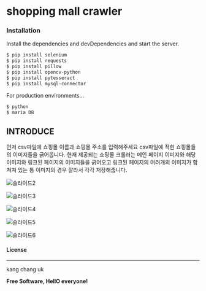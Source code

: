 # shopping mall crawler   



### Installation

Install the dependencies and devDependencies and start the server.

```sh
$ pip install selenium
$ pip install requests
$ pip install pillow
$ pip install opencv-python
$ pip install pytesseract
$ pip install mysql-connector
```

For production environments...

```sh
$ python
$ maria DB
```

## INTRODUCE

먼저 csv파일에 쇼핑몰 이름과 쇼핑몰 주소를 입력해주세요 csv파일에 적힌 쇼핑몰들의 이미지들을 긁어옵니다.
현재 제공되는 쇼핑몰 크롤러는 메인 페이지 이미지와 해당 이미지와 링크된 페이지의 이미지들을 긁어오고 링크된 페이지의 여러개의 이미지가 
합쳐져 있는 통 이미지의 경우 잘라서 각각 저장해줍니다.

![슬라이드2](https://user-images.githubusercontent.com/26477881/73994465-f4415380-4998-11ea-941c-a36d0feb6dcc.JPG)

![슬라이드3](https://user-images.githubusercontent.com/26477881/73994468-f7d4da80-4998-11ea-85d0-e54616147164.JPG)


![슬라이드4](https://user-images.githubusercontent.com/26477881/73994474-f99e9e00-4998-11ea-98bf-b4a82c2136bc.JPG)  

![슬라이드5](https://user-images.githubusercontent.com/26477881/73994476-fb686180-4998-11ea-9baf-42e11fd6feca.JPG)

![슬라이드6](https://user-images.githubusercontent.com/26477881/73994480-fd322500-4998-11ea-8df9-5ce3202e6091.JPG)


#### License
----

kang chang uk


**Free Software, HellO everyone!**





